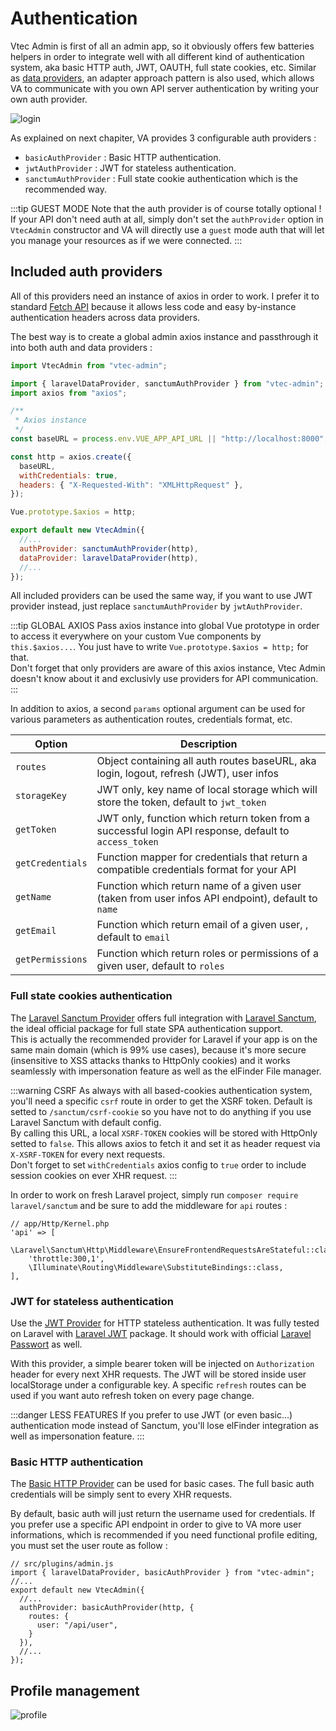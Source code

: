 # Authentication

Vtec Admin is first of all an admin app, so it obviously offers few batteries helpers in order to integrate well with all different kind of authentication system, aka basic HTTP auth, JWT, OAUTH, full state cookies, etc. Similar as [data providers](data-providers), an adapter approach pattern is also used, which allows VA to communicate with you own API server authentication by writing your own auth provider.

![login](/assets/login.jpg)

As explained on next chapiter, VA provides 3 configurable auth providers :

* `basicAuthProvider` : Basic HTTP authentication.
* `jwtAuthProvider` : JWT for stateless authentication.
* `sanctumAuthProvider` : Full state cookie authentication which is the recommended way.

:::tip GUEST MODE
Note that the auth provider is of course totally optional !  
If your API don't need auth at all, simply don't set the `authProvider` option in `VtecAdmin` constructor and VA will directly use a `guest` mode auth that will let you manage your resources as if we were connected.
:::

## Included auth providers

All of this providers need an instance of axios in order to work. I prefer it to standard [Fetch API](https://developer.mozilla.org/en-US/docs/Web/API/Fetch_API) because it allows less code and easy by-instance authentication headers across data providers.

The best way is to create a global admin axios instance and passthrough it into both auth and data providers :

```js
import VtecAdmin from "vtec-admin";

import { laravelDataProvider, sanctumAuthProvider } from "vtec-admin";
import axios from "axios";

/**
 * Axios instance
 */
const baseURL = process.env.VUE_APP_API_URL || "http://localhost:8000";

const http = axios.create({
  baseURL,
  withCredentials: true,
  headers: { "X-Requested-With": "XMLHttpRequest" },
});

Vue.prototype.$axios = http;

export default new VtecAdmin({
  //...
  authProvider: sanctumAuthProvider(http),
  dataProvider: laravelDataProvider(http),
  //...
});
```

All included providers can be used the same way, if you want to use JWT provider instead, just replace `sanctumAuthProvider` by `jwtAuthProvider`.

:::tip GLOBAL AXIOS
Pass axios instance into global Vue prototype in order to access it everywhere on your custom Vue components by `this.$axios...`. You just have to write `Vue.prototype.$axios = http;` for that.  
Don't forget that only providers are aware of this axios instance, Vtec Admin doesn't know about it and exclusivly use providers for API communication.
:::

In addition to axios, a second `params` optional argument can be used for various parameters as authentication routes, credentials format, etc.

| Option           | Description                                                                                           |
| ---------------- | ----------------------------------------------------------------------------------------------------- |
| `routes`         | Object containing all auth routes baseURL, aka login, logout, refresh (JWT), user infos               |
| `storageKey`     | JWT only, key name of local storage which will store the token, default to `jwt_token`                |
| `getToken`       | JWT only, function which return token from a successful login API response, default to `access_token` |
| `getCredentials` | Function mapper for credentials that return a compatible credentials format for your API              |
| `getName`        | Function which return name of a given user (taken from user infos API endpoint), default to `name`    |
| `getEmail`       | Function which return email of a given user, , default to `email`                                     |
| `getPermissions` | Function which return roles or permissions of a given user, default to `roles`                        |

### Full state cookies authentication

The [Laravel Sanctum Provider](https://github.com/okami101/vtec-admin/blob/master/packages/admin/src/providers/auth/sanctum.js) offers full integration with [Laravel Sanctum](https://github.com/laravel/sanctum), the ideal official package for full state SPA authentication support.  
This is actually the recommended provider for Laravel if your app is on the same main domain (which is 99% use cases), because it's more secure (insensitive to XSS attacks thanks to HttpOnly cookies) and it works seamlessly with impersonation feature as well as the elFinder File manager.

:::warning CSRF
As always with all based-cookies authentication system, you'll need a specific `csrf` route in order to get the XSRF token. Default is setted to `/sanctum/csrf-cookie` so you have not to do anything if you use Laravel Sanctum with default config.  
By calling this URL, a local `XSRF-TOKEN` cookies will be stored with HttpOnly setted to `false`. This allows axios to fetch it and set it as header request via `X-XSRF-TOKEN` for every next requests.  
Don't forget to set `withCredentials` axios config to `true` order to include session cookies on ever XHR request.
:::

In order to work on fresh Laravel project, simply run `composer require laravel/sanctum` and be sure to add the middleware for `api` routes :

```php{3}
// app/Http/Kernel.php
'api' => [
    \Laravel\Sanctum\Http\Middleware\EnsureFrontendRequestsAreStateful::class,
    'throttle:300,1',
    \Illuminate\Routing\Middleware\SubstituteBindings::class,
],
```

### JWT for stateless authentication

Use the [JWT Provider](https://github.com/okami101/vtec-admin/blob/master/packages/admin/src/providers/auth/jwt.js) for HTTP stateless authentication. It was fully tested on Laravel with [Laravel JWT](https://github.com/tymondesigns/jwt-auth) package. It should work with official [Laravel Passwort](https://github.com/laravel/passport) as well.

With this provider, a simple bearer token will be injected on `Authorization` header for every next XHR requests. The JWT will be stored inside user localStorage under a configurable key. A specific `refresh` routes can be used if you want auto refresh token on every page change.

:::danger LESS FEATURES
If you prefer to use JWT (or even basic...) authentication mode instead of Sanctum, you'll lose elFinder integration as well as impersonation feature.
:::

### Basic HTTP authentication

The [Basic HTTP Provider](https://github.com/okami101/vtec-admin/blob/master/packages/admin/src/providers/auth/basic.js) can be used for basic cases. The full basic auth credentials will be simply sent to every XHR requests.

By default, basic auth will just return the username used for credentials. If you prefer use a specific API endpoint in order to give to VA more user informations, which is recommended if you need functional profile editing, you must set the user route as follow :

```js{7-9}
// src/plugins/admin.js
import { laravelDataProvider, basicAuthProvider } from "vtec-admin";
//...
export default new VtecAdmin({
  //...
  authProvider: basicAuthProvider(http, {
    routes: {
      user: "/api/user",
    }
  }),
  //...
});
```

## Profile management

![profile](/assets/profile.png)
